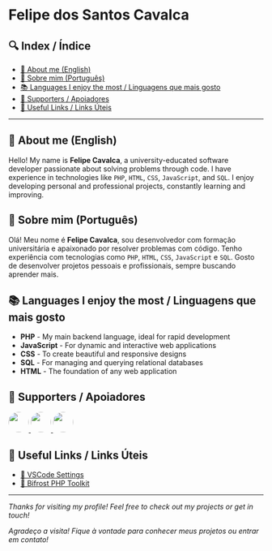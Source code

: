 # Felipe dos Santos Cavalca

## 🔍 Index / Índice

* [👤 About me (English)](#about-me-english)
* [👤 Sobre mim (Português)](#sobre-mim-português)
* [📚 Languages I enjoy the most / Linguagens que mais gosto](#languages-i-enjoy-the-most--linguagens-que-mais-gosto)
* [👏 Supporters / Apoiadores](#supporters--apoiadores)
* [🔗 Useful Links / Links Úteis](#useful-links--links-úteis)

---

## 👤 About me (English)

Hello! My name is **Felipe Cavalca**, a university-educated software developer passionate about solving problems through code. I have experience in technologies like `PHP`, `HTML`, `CSS`, `JavaScript`, and `SQL`. I enjoy developing personal and professional projects, constantly learning and improving.

## 👤 Sobre mim (Português)

Olá! Meu nome é **Felipe Cavalca**, sou desenvolvedor com formação universitária e apaixonado por resolver problemas com código. Tenho experiência com tecnologias como `PHP`, `HTML`, `CSS`, `JavaScript` e `SQL`. Gosto de desenvolver projetos pessoais e profissionais, sempre buscando aprender mais.

## 📚 Languages I enjoy the most / Linguagens que mais gosto

* **PHP** - My main backend language, ideal for rapid development
* **JavaScript** - For dynamic and interactive web applications
* **CSS** - To create beautiful and responsive designs
* **SQL** - For managing and querying relational databases
* **HTML** - The foundation of any web application


## 👏 Supporters / Apoiadores

<a href="https://github.com/DarlaTorres">
  <img src="https://avatars.githubusercontent.com/u/66099962?v=4" width="40" height="40" style="border-radius: 50%;">
<a href="https://github.com/profjonhson">
  <img src="https://avatars.githubusercontent.com/u/42740942?v=4" width="40" height="40" style="border-radius: 50%;">
</a>
<a href="https://github.com/joaocavalca10">
  <img src="https://avatars.githubusercontent.com/u/85898316?v=4" width="40" height="40" style="border-radius: 50%;">
</a>
</a>

## 🔗 Useful Links / Links Úteis

* [🔧 VSCode Settings](settingsVsCode.jsonc)
* [🔬 Bifrost PHP Toolkit](https://github.com/stars/Felipe-Cavalca/lists/bifrostphp)

---

*Thanks for visiting my profile! Feel free to check out my projects or get in touch!*

*Agradeço a visita! Fique à vontade para conhecer meus projetos ou entrar em contato!*
